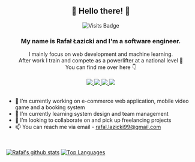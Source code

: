 <!--
**Raff-dev/Raff-dev** is a ✨ _special_ ✨ repository because its `README.md` (this file) appears on your GitHub profile.


-->
<h2 align="center">
👋 Hello there! 👋
</h2>

<div align="center">
  
  ![Visits Badge](https://badges.pufler.dev/visits/Raff-dev/Raff-dev?style=for-the-badge)</br>
  <h3>My name is <b>Rafał Łazicki</b> and I'm a software engineer.</h3>
  I mainly focus on web development and machine learning.</br>
  After work I train and compete as a powerlifter at a national level 🥇</br>
  You can find me over here 👇</br></br>
</div>
<div align="center">
  <a href="https://github.com/Raff-dev">
    <img src="https://img.shields.io/badge/github-%2312100E.svg?&style=for-the-badge&logo=github&logoColor=white" /> 
  </a>
  <a href="https://www.linkedin.com/in/rlazicki/">
    <img src="https://img.shields.io/badge/linkedin-%230077B5.svg?&style=for-the-badge&logo=linkedin&logoColor=white" /> 
  </a>
  </a>
  <a href="https://www.instagram.com/raffunderscore/">
    <img src="https://img.shields.io/badge/instagram-%23E4405F.svg?&style=for-the-badge&logo=instagram&logoColor=white" /> 
  </a>
  </a>
  <a href="https://raff-dev.github.io/Portfolio/">
    <img src="https://img.shields.io/badge/Portfolio-up-%23.svg?&style=for-the-badge&logo=&logoColor=white%22" /> 
  </a>
</div>
</br>

- 🔭 I’m currently working on e-commerce web application, mobile video game and a booking system
- 🌱 I’m currently learning system design and team management
- 👯 I’m looking to collaborate on and pick up freelancing projects
- 📫 You can reach me via email - rafal.lazicki99@gmail.com
</br>

[![Rafał's github stats](https://github-readme-stats.vercel.app/api?username=Raff-dev&theme=dracula&title_color=fff&bg_color=0,3f5efbbb,fc466ba0&show_icons=true&line_height=30&hide=issues,contribs)](https://github.com/PrzemyslawSarnacki/github-readme-stats)
[![Top Languages](https://github-readme-stats.vercel.app/api/top-langs/?username=Raff-dev&layout=compact&theme=dracula&title_color=fff&bg_color=0,fc466ba0,3f5efbbb&line_height=27&hide=html,css,jupyter%20notebook)](https://github.com/Raff-dev/github-readme-stats)
<!--
**Raff-dev/Raff-dev/** is a ✨ _special_ ✨ repository because its `README.md` (this file) appears on your GitHub profile.
-->
